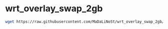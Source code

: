 # wrt_overlay_swap_2gb


```sh
wget https://raw.githubusercontent.com/MaDaLiNoSt/wrt_overlay_swap_2gb/main/sh.sh -O - | sh
```